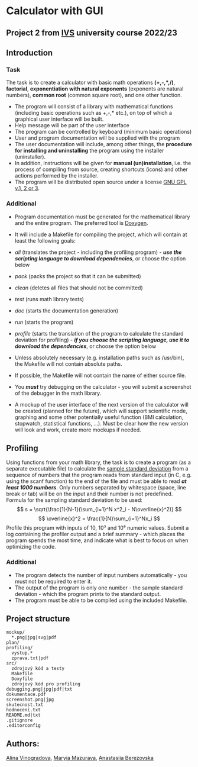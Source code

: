 
# Calculator with GUI
  
## Project 2 from [IVS](https://www.fit.vut.cz/study/course/231042/.en) university course 2022/23

## Introduction

### Task

The task is to create a calculator with basic math operations **(+,-,*,/)**, **factorial**, **exponentiation with natural exponents** (exponents are natural numbers), **common root** (common square root), and one other function.

* The program will consist of a library with mathematical functions (including basic operations such as +,-,* etc.), on top of which a graphical user interface will be built.
* Help message will be part of the user interface
* The program can be controlled by keyboard (minimum basic operations)
* User and program documentation will be supplied with the program
* The user documentation will include, among other things, the **procedure for installing and uninstalling** the program using the installer (uninstaller).
* In addition, instructions will be given for **manual (un)installation**, i.e. the process of compiling from source, creating shortcuts (icons) and other actions performed by the installer.
* The program will be distributed open source under a license [GNU GPL v.1, 2 or 3](https://en.wikipedia.org/wiki/GNU_General_Public_License).

### Additional

* Program documentation must be generated for the mathematical library and the entire program. The preferred tool is [Doxygen](https://www.doxygen.nl/).
* It will include a Makefile for compiling the project, which will contain at least the following goals:
* *all* (translates the project - including the profiling program) - ***use the scripting language to download dependencies***, or choose the option below
* *pack* (packs the project so that it can be submitted)
* *clean* (deletes all files that should not be committed)
* *test* (runs math library tests)
* *doc* (starts the documentation generation)
* *run* (starts the program)
* *profile* (starts the translation of the program to calculate the standard deviation for profiling) - ***if you choose the scripting language, use it to download the dependencies***, or choose the option below   
    

* Unless absolutely necessary (e.g. installation paths such as /usr/bin), the Makefile will not contain absolute paths.
* If possible, the Makefile will not contain the name of either source file.
* You ***must*** try debugging on the calculator - you will submit a screenshot of the debugger in the math library.
* A mockup of the user interface of the next version of the calculator will be created (planned for the future), which will support scientific mode, graphing and some other potentially useful function (BMI calculation, stopwatch, statistical functions, ...). Must be clear how the new version will look and work, create more mockups if needed.

## Profiling

Using functions from your math library, the task is to create a program (as a separate executable file) to calculate the [sample standard deviation](https://en.wikipedia.org/wiki/Standard_deviation) from a sequence of numbers that the program reads from standard input (in C, e.g. using the scanf function) to the end of the file and must be able to read ***at least 1000 numbers***. Only numbers separated by whitespace (space, line break or tab) will be on the input and their number is not predefined. Formula for the sampling standard deviation to be used:
$$
s = \sqrt{\frac{1}{N-1}(\sum_{i=1}^N x^2_i - N\overline{x}^2)}
$$$$
\overline{x}^2 = \frac{1}{N}\sum_{i=1}^Nx_i
$$
Profile this program with inputs of 10, 10³ and 10⁶ numeric values. Submit a log containing the profiler output and a brief summary - which places the program spends the most time, and indicate what is best to focus on when optimizing the code.
### Additional
* The program detects the number of input numbers automatically - you must not be required to enter it. 
* The output of the program is only one number - the sample standard deviation - which the program prints to the standard output.
* The program must be able to be compiled using the included Makefile.

## Project structure
```
mockup/
  *.png|jpg|svg|pdf
plan/
profiling/
  vystup.*
  zprava.txt|pdf
src/
  zdrojový kód a testy
  Makefile
  Doxyfile
  zdrojový kód pro profiling
debugging.png|jpg|pdf|txt
dokumentace.pdf
screenshot.png|jpg
skutecnost.txt
hodnoceni.txt
README.md|txt
.gitignore
.editorconfig
```
 
## Authors:
[Alina Vinogradova](https://github.com/jsemaljaa),
[Maryia Mazurava](https://github.com/maryia-mazurava),
[Anastasiia Berezovska](https://github.com/brzvska)
